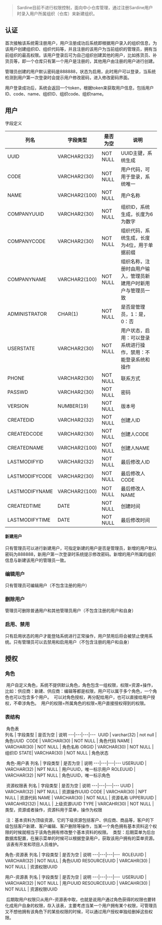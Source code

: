 > Sardine目前不进行权限控制，面向中小仓库管理，通过注册Sardine用户时录入用户所属组织（仓库）来新建组织。

## 认证
    
首次接触该系统需注册用户，用户注册成功后系统即根据用户录入的组织信息，为该用户创建组织ID、组织代码等，并且注册的该用户为当前组织的管理员，拥有当前组织的最高权限。该用户登录后可为自己组织创建其他的用户，比如拣货员、补货员等，即一个仓库只有第一个用户是注册的，其他用户由注册的用户进行创建。

管理员创建的用户默认密码是888888，状态为启用，此时用户可以登录，当系统检测到用户第一次登录时会提示用户修改密码，进入修改密码界面。

用户登录成功后，系统会返回一个token，根据token来获取用户信息，包括用户ID、code、name、组织ID、组织code、组织name。

## 用户

字段定义

列名 | 字段类型 | 是否为空 | 说明
---|---|---|---
UUID | VARCHAR2(32) | NOT NULL | UUID主键，系统生成
CODE | VARCHAR2(30) | NOT NULL | 用户代码，可用于登录，系统唯一
NAME | VARCHAR2(100)| NOT NULL | 用户名称
COMPANYUUID | VARCHAR2(30)| NOT NULL | 组织ID，系统生成，长度为6为数字
COMPANYCODE | VARCHAR2(30)| NOT NULL | 组织代码，系统生成，长度为4位，用于单据前缀
COMPANYNAME | VARCHAR2(100)| NOT NULL | 组织名称，注册时由用户输入，管理员新建用户时新用户与管理员一致
ADMINISTRATOR | CHAR(1)| NOT NULL | 是否是管理员，1：是，0：否
USERSTATE | VARCHAR2(30)| NOT NULL | 用户状态，启用：可以登录系统进行操作，禁用：不能登录系统和操作
PHONE | VARCHAR2(30)| NOT NULL | 联系方式
PASSWD | VARCHAR2(30)| NOT NULL | 密码
VERSION | NUMBER(19)| NOT NULL | 版本号
CREATEDID | VARCHAR2(32)| NOT NULL | 创建人ID
CREATEDCODE | VARCHAR2(30)| NOT NULL | 创建人CODE
CREATEDNAME | VARCHAR2(100)| NOT NULL | 创建人NAME
LASTMODIFYID | VARCHAR2(32)| NOT NULL | 最后修改人ID
LASTMODIFYCODE | VARCHAR2(30)| NOT NULL | 最后修改人CODE
LASTMODIFYNAME | VARCHAR2(100)| NOT NULL | 最后修改人NAME
CREATEDTIME | DATE| NOT NULL | 创建时间
LASTMODIFYTIME | DATE| NOT NULL | 最后修改时间

#### 新建用户
  
  只有管理员可以进行新建用户，可指定新建的用户是否是管理员，新增的用户默认密码为888888，新用户第一次登录时系统提示修改密码。新增的用户所属的组织信息与新建该用户的管理员一致。
  
  
### 编辑用户

  只有管理员可编辑用户（不包含注册的用户）
  
### 删除用户

  管理员可删除普通用户和其他管理员用户（不包含注册的用户和自身）
  
### 启用、禁用

  只有启用状态的用户才能登陆系统进行正常操作，用户禁用后将会被禁止使用系统。只有管理员可以去禁用和启用用户（不包含注册的用户和自身）
  
  
## 授权
### 角色
  用户自定义角色，系统不提供默认角色，角色包含一组权限，权限=资源+操作，比如：供应商：新建、供应商：编辑等都是权限，用户可以属于多个角色，一个角色也可以包含多个用户。
  可以对角色授权，再分配给用户，也可以直接给用户授权，不牵涉角色。
  用户的权限=所属角色的权限+用户直接授权得到的权限。
### 表结构
  角色表<br>
  列名 | 字段类型 | 是否为空 | 说明
    ---|---|---|---
  UUID | varchar(32) | not null | 角色UUID
  CODE | VARCHAR(30) | NOT NULL | 角色代码
  NAME | VARCHAR(30) | NOT NULL | 角色名称
  ORGID | VARCHAR(30) | NOT NULL | 组织ID
  STATE| VARCHAR(30) | NOT NULL | 角色状态
  
  角色-用户表
  列名 | 字段类型 | 是否为空 | 说明
    ---|---|---|---
  USERUUID | VARCHAR(32) | NPT NULL | 用户UUID，唯一标示用户
  ROLEUUID | VARCHAR(32) | NPT NULL | 角色UUID，唯一标示角色
  
  资源权限表
  列名 | 字段类型 | 是否为空 | 说明
    ---|---|---|---
  UUID | VARCHAR(32) | NPT NULL | 资源操作UUID
  CODE | VARCHAR(30) | NPT NULL | 资源代码
  NAME | VARCHAR(30) | NOT NULL | 资源名称
  UPPERUUID | VARCAHR2(32) | NULL | 上级资源UUID
  TYPE | VARCAHR(30) | NOT NULL | 类型，资源或者操作，资源科用于菜单，操作为权限
  
  注：基本资料为顶级资源，它的下级资源包括客户、供应商、商品等，客户的下级包括客户新建、客户编辑、客户删除等操作，当某一个角色拥有基本资料这个权限的时候就相当于该角色拥有修改整个基本资料的权限。
  类型：后期菜单为后台数据库配置，在展示菜单的时候可以根据登录用户，获取该用户拥有的菜单资源。
  该表有开发和项目人员维护。
  
  角色-资源表
  列名 | 字段类型 | 是否为空 | 说明
    ---|---|---|---
  ROLEUUID | VARCHAR(32) | NOT NULL | 角色UUID
  RESOURCEUUID | VARCAHR(30) | NOT NULL | 资源权限UUID
  
  用户-资源表
  列名 | 字段类型 | 是否为空 | 说明
    ---|---|---|---
  USERUUID | VARCHAR(32) | NOT NULL | 用户UUID
  RESOURCEUUID | VARCAHR(30) | NOT NULL | 资源权限UUID
  
  后期取用户权限只从用户-资源表中取，也就是说用户通过角色获得的权限也要转化成用户自身的权限，存入该表，主要考虑当某一个用户拥有某个权限，可管理员又不想他拥有该角色下的某些权限的时候，可以通过用户授权单独给删掉这些权限。
